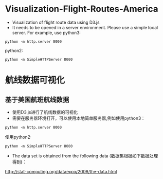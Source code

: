 # Visualization-Flight-Routes-America
* Visualization of flight route data using D3.js
* It needs to be opened in a server environment. Please use a simple local server. For example, use python3:
```
python -m http.server 8000
```
python2:
```
python -m SimpleHTTPServer 8000
```


# 航线数据可视化
## 基于美国航班航线数据

* 使用D3.js进行了航线数据的可视化
* 需要在服务器环境打开，可以使用本地简单服务器,例如使用python3：
```
python -m http.server 8000
```
使用python2:
```
python -m SimpleHTTPServer 8000
``` 

* The data set is obtained from the following data (数据集根据如下数据处理得到)：

http://stat-computing.org/dataexpo/2009/the-data.html